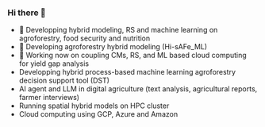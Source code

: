 ### Hi there 👋
- 🔭 Developping hybrid modeling, RS and machine learning on agroforestry, food security and nutrition
- 🌱 Developing agroforestry hybrid modeling (Hi-sAFe_ML)
- 👯 Working now on coupling CMs, RS, and ML based cloud computing for yield gap analysis
- Developping hybrid process-based machine learning agroforestry decision support tool (DST)
- AI agent and LLM  in digital agriculture (text analysis, agricultural reports, farmer interviews)
- Running spatial hybrid models on HPC cluster
- Cloud computing using GCP, Azure and Amazon
  

<!--
**DrAhmedKheir/DrAhmedKheir** is a ✨ _special_ ✨ repository because its `README.md` (this file) appears on your GitHub profile.

Here are some ideas to get you started:

- 🔭 I’m currently working on ...
- 🌱 I’m currently learning ...
- 👯 I’m looking to collaborate on ...
- 🤔 I’m looking for help with ...
- 💬 Ask me about ...
- 📫 How to reach me: ...
- 😄 Pronouns: ...
- ⚡ Fun fact: ...
-->
